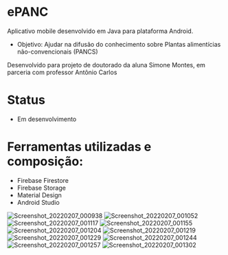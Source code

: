 # ePANC

Aplicativo mobile desenvolvido em Java para plataforma Android.
- Objetivo: Ajudar na difusão do conhecimento sobre Plantas alimentícias não-convencionais (PANCS)

Desenvolvido para projeto de doutorado da aluna Simone Montes, em parceria com professor Antônio Carlos


# Status
- Em desenvolvimento

# Ferramentas utilizadas e composição:
- Firebase Firestore
- Firebase Storage
- Material Design
- Android Studio

![Screenshot_20220207_000938](https://user-images.githubusercontent.com/44818719/152718971-f720938b-93a5-4e41-9210-6468df12f213.png)
![Screenshot_20220207_001052](https://user-images.githubusercontent.com/44818719/152718973-740ace28-1a2f-47b4-951a-42e7c04514b9.png)
![Screenshot_20220207_001117](https://user-images.githubusercontent.com/44818719/152718976-ff415450-dd8d-4a6f-acd1-8ae2c80261d3.png)
![Screenshot_20220207_001155](https://user-images.githubusercontent.com/44818719/152718977-d2b7c34f-7c9d-4136-9828-7847dfd68018.png)
![Screenshot_20220207_001204](https://user-images.githubusercontent.com/44818719/152718980-8e948010-23b0-44bb-9df2-bc92298ae3c5.png)
![Screenshot_20220207_001219](https://user-images.githubusercontent.com/44818719/152718982-39fde4c1-65c8-430c-9e32-f0d6facda46a.png)
![Screenshot_20220207_001229](https://user-images.githubusercontent.com/44818719/152718983-9acc1680-d43a-4ed2-afc9-18ef10e876a3.png)
![Screenshot_20220207_001244](https://user-images.githubusercontent.com/44818719/152718984-939b0f3f-aba6-46c3-8130-afc037cbe903.png)
![Screenshot_20220207_001257](https://user-images.githubusercontent.com/44818719/152718985-c42e4c07-a033-4305-b0ae-4d05a263e924.png)
![Screenshot_20220207_001302](https://user-images.githubusercontent.com/44818719/152718987-3ee044a0-f75a-41ae-8d98-8c149a413331.png)
